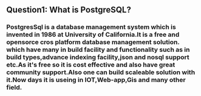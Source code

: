 ## Question1: What is PostgreSQL?
### PostgresSql is a database management system which is invented in 1986 at University of California.It is a free and opensorce cros platform database management solution. which have many in build facility and functionality such as in build types,advance indexing facility,json and nosql support etc.As it's free so it is cost effective and also have great community support.Also one can build scaleable solution with it.Now days it is useing in IOT,Web-app,Gis and many other field.


